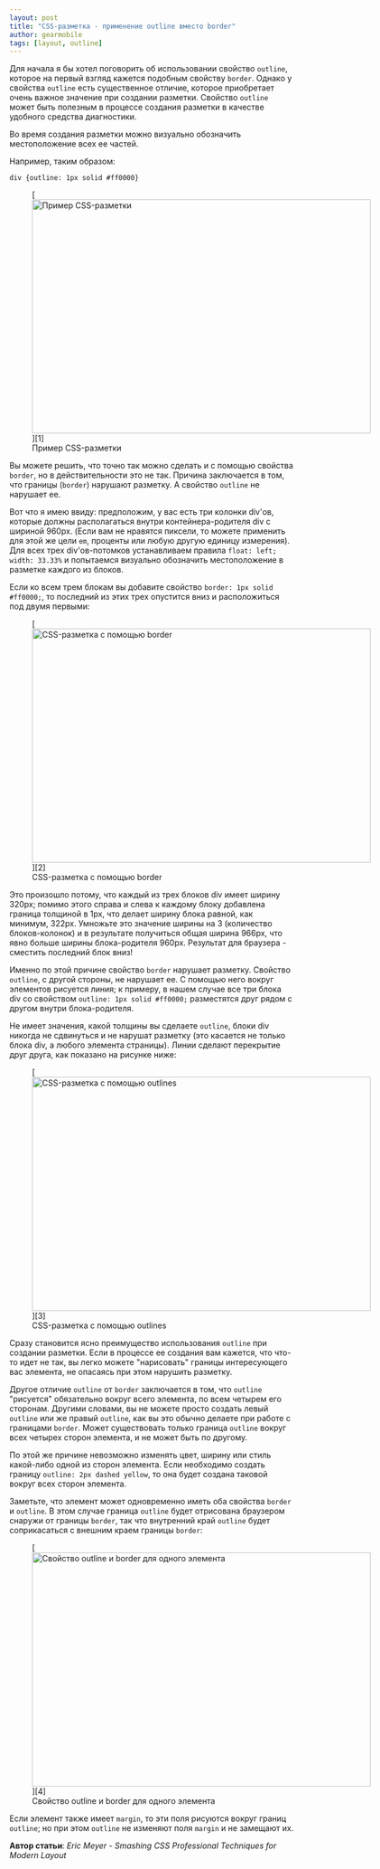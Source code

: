 ```yaml
---
layout: post
title: "CSS-разметка - применение outline вместо border"
author: gearmobile
tags: [layout, outline]
---
```


Для начала я бы хотел поговорить об использовании свойство `outline`, которое на первый взгляд кажется подобным свойству `border`. Однако у свойства `outline` есть существенное отличие, которое приобретает очень важное значение при создании разметки. Свойство `outline` может быть полезным в процессе создания разметки в качестве удобного средства диагностики.

Во время создания разметки можно визуально обозначить местоположение всех ее частей.

Например, таким образом:

`div {outline: 1px solid #ff0000}`

<figure id="attachment_879" style="width: 600px;" class="wp-caption aligncenter">
	[<img src="http://localhost:7788/third/wp-content/uploads/2014/02/layout_example-600x414.jpg" alt="Пример CSS-разметки" width="600" height="414" class="size-medium wp-image-879" />][1]
	<figcaption class="wp-caption-text">Пример CSS-разметки</figcaption>
</figure>

Вы можете решить, что точно так можно сделать и с помощью свойства `border`, но в действительности это не так. Причина заключается в том, что границы (`border`) нарушают разметку. А свойство `outline` не нарушает ее.

Вот что я имею ввиду: предположим, у вас есть три колонки div'ов, которые должны располагаться внутри контейнера-родителя div с шириной 960px. (Если вам не нравятся пиксели, то можете применить для этой же цели `em`, проценты или любую другую единицу измерения). Для всех трех div'ов-потомков устанавливаем правила `float: left; width: 33.33%` и попытаемся визуально обозначить местоположение в разметке каждого из блоков.

Если ко всем трем блокам вы добавите свойство `border: 1px solid #ff0000;`, то последний из этих трех опустится вниз и расположиться под двумя первыми:

<figure id="attachment_880" style="width: 600px;" class="wp-caption aligncenter">
	[<img src="http://localhost:7788/third/wp-content/uploads/2014/02/layout_with_borders-600x414.jpg" alt="CSS-разметка с помощью border" width="600" height="414" class="size-medium wp-image-880" />][2]
	<figcaption class="wp-caption-text">CSS-разметка с помощью border</figcaption>
</figure>

Это произошло потому, что каждый из трех блоков div имеет ширину 320px; помимо этого справа и слева к каждому блоку добавлена граница толщиной в 1px, что делает ширину блока равной, как минимум, 322px. Умножьте это значение ширины на 3 (количество блоков-колонок) и в результате получиться общая ширина 966px, что явно больше ширины блока-родителя 960px. Результат для браузера - сместить последний блок вниз!

Именно по этой причине свойство `border` нарушает разметку. Свойство `outline`, с другой стороны, не нарушает ее. С помощью него вокруг элементов рисуется линия; к примеру, в нашем случае все три блока div со свойством `outline: 1px solid #ff0000;` разместятся друг рядом с другом внутри блока-родителя.

Не имеет значения, какой толщины вы сделаете `outline`, блоки div никогда не сдвинуться и не нарушат разметку (это касается не только блока div, а любого элемента страницы). Линии сделают перекрытие друг друга, как показано на рисунке ниже:

<figure id="attachment_881" style="width: 600px;" class="wp-caption aligncenter">
	[<img src="http://localhost:7788/third/wp-content/uploads/2014/02/layout_with_outlines-600x414.jpg" alt="CSS-разметка с помощью outlines" width="600" height="414" class="size-medium wp-image-881" />][3]
	<figcaption class="wp-caption-text">CSS-разметка с помощью outlines</figcaption>
</figure>

Сразу становится ясно преимущество использования `outline` при создании разметки. Если в процессе ее создания вам кажется, что что-то идет не так, вы легко можете "нарисовать" границы интересующего вас элемента, не опасаясь при этом нарушить разметку.

Другое отличие `outline` от `border` заключается в том, что `outline` "рисуется" обязательно вокруг всего элемента, по всем четырем его сторонам. Другими словами, вы не можете просто создать левый `outline` или же правый `outline`, как вы это обычно делаете при работе с границами `border`. Может существовать только граница `outline` вокруг всех четырех сторон элемента, и не может быть по другому.

По этой же причине невозможно изменять цвет, ширину или стиль какой-либо одной из сторон элемента. Если необходимо создать границу `outline: 2px dashed yellow`, то она будет создана таковой вокруг всех сторон элемента.

Заметьте, что элемент может одновременно иметь оба свойства `border` и `outline`. В этом случае граница `outline` будет отрисована браузером снаружи от границы `border`, так что внутренний край `outline` будет соприкасаться с внешним краем границы `border`:

<figure id="attachment_884" style="width: 600px;" class="wp-caption aligncenter">
	[<img src="http://localhost:7788/third/wp-content/uploads/2014/02/outlines_with_borders-600x414.jpg" alt="Свойство outline и border для одного элемента" width="600" height="414" class="size-medium wp-image-884" />][4]
	<figcaption class="wp-caption-text">Свойство outline и border для одного элемента</figcaption>
</figure>

Если элемент также имеет `margin`, то эти поля рисуются вокруг границ `outline`; но при этом `outline` не изменяют поля `margin` и не замещают их.

**Автор статьи**: *Eric Meyer - Smashing CSS Professional Techniques for Modern Layout*

 [1]: http://localhost:7788/third/wp-content/uploads/2014/02/layout_example.jpg
 [2]: http://localhost:7788/third/wp-content/uploads/2014/02/layout_with_borders.jpg
 [3]: http://localhost:7788/third/wp-content/uploads/2014/02/layout_with_outlines.jpg
 [4]: http://localhost:7788/third/wp-content/uploads/2014/02/outlines_with_borders.jpg